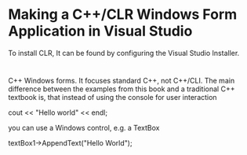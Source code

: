 <h1>Making a C++/CLR Windows Form Application in Visual Studio</h1>


To install CLR, It can be found by configuring the Visual Studio Installer.
#

C++ Windows forms. It focuses standard C++, not C++/CLI. The main difference between the examples from this book and a traditional C++ textbook is, that instead of using the console for user interaction

cout << "Hello world" << endl;

you can use a Windows control, e.g. a TextBox

textBox1->AppendText("Hello World");
